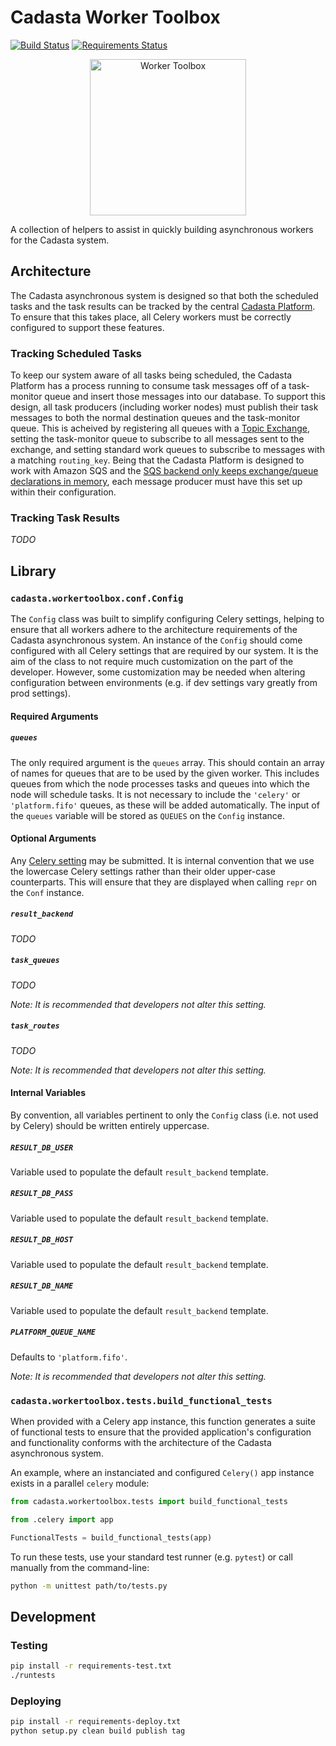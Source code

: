 # Cadasta Worker Toolbox

[![Build Status](https://travis-ci.org/Cadasta/cadasta-workertoolbox.svg?branch=master)](https://travis-ci.org/Cadasta/cadasta-workertoolbox)
[![Requirements Status](https://requires.io/github/Cadasta/cadasta-workertoolbox/requirements.svg?branch=master)](https://requires.io/github/Cadasta/cadasta-workertoolbox/requirements/?branch=master)

<div align="center">
  <img width="250" src="https://user-images.githubusercontent.com/897290/27895378-a5bd9902-61cf-11e7-923e-fa07014bc5ed.png" alt="Worker Toolbox">
</div>

A collection of helpers to assist in quickly building asynchronous workers for the Cadasta system.

## Architecture
The Cadasta asynchronous system is designed so that both the scheduled tasks and the task results can be tracked by the central [Cadasta Platform](https://github.com/Cadasta/cadasta-platform). To ensure that this takes place, all Celery workers must be correctly configured to support these features.

### Tracking Scheduled Tasks
To keep our system aware of all tasks being scheduled, the Cadasta Platform has a process running to consume task messages off of a task-monitor queue and insert those messages into our database. To support this design, all task producers (including worker nodes) must publish their task messages to both the normal destination queues and the task-monitor queue. This is acheived by registering all queues with a [Topic Exchange](http://docs.celeryproject.org/en/latest/userguide/routing.html#topic-exchanges), setting the task-monitor queue to subscribe to all messages sent to the exchange, and setting standard work queues to subscribe to messages with a matching `routing_key`. Being that the Cadasta Platform is designed to work with Amazon SQS and the [SQS backend only keeps exchange/queue declarations in memory](http://docs.celeryproject.org/projects/kombu/en/v4.0.2/introduction.html#f1), each message producer must have this set up within their configuration.

### Tracking Task Results

_TODO_


## Library

### `cadasta.workertoolbox.conf.Config`
The `Config` class was built to simplify configuring Celery settings, helping to ensure that all workers adhere to the architecture requirements of the Cadasta asynchronous system. An instance of the `Config` should come configured with all Celery settings that are required by our system. It is the aim of the class to not require much customization on the part of the developer. However, some customization may be needed when altering configuration between environments (e.g. if dev settings vary greatly from prod settings).

#### Required Arguments

##### `queues`
The only required argument is the `queues` array. This should contain an array of names for queues that are to be used by the given worker. This includes queues from which the node processes tasks and queues into which the node will schedule tasks. It is not necessary to include the `'celery'` or `'platform.fifo'` queues, as these will be added automatically. The input of the `queues` variable will be stored as `QUEUES` on the `Config` instance.


#### Optional Arguments
Any [Celery setting](http://docs.celeryproject.org/en/v4.0.2/userguide/configuration.html#new-lowercase-settings) may be submitted. It is internal convention that we use the lowercase Celery settings rather than their older upper-case counterparts. This will ensure that they are displayed when calling `repr` on the `Conf` instance.

##### `result_backend`
_TODO_

##### `task_queues`
_TODO_

_Note: It is recommended that developers not alter this setting._

##### `task_routes`
_TODO_

_Note: It is recommended that developers not alter this setting._

#### Internal Variables
By convention, all variables pertinent to only the `Config` class (i.e. not used by Celery) should be written entirely uppercase.

##### `RESULT_DB_USER`
Variable used to populate the default `result_backend` template.


##### `RESULT_DB_PASS`
Variable used to populate the default `result_backend` template.


##### `RESULT_DB_HOST`
Variable used to populate the default `result_backend` template.


##### `RESULT_DB_NAME`
Variable used to populate the default `result_backend` template.


##### `PLATFORM_QUEUE_NAME`
Defaults to `'platform.fifo'`.

_Note: It is recommended that developers not alter this setting._


### `cadasta.workertoolbox.tests.build_functional_tests`
When provided with a Celery app instance, this function generates a suite of functional tests to ensure that the provided application's configuration and functionality conforms with the architecture of the Cadasta asynchronous system.

An example, where an instanciated and configured `Celery()` app instance exists in a parallel `celery` module:

```python
from cadasta.workertoolbox.tests import build_functional_tests

from .celery import app

FunctionalTests = build_functional_tests(app)
```

To run these tests, use your standard test runner (e.g. `pytest`) or call manually from the command-line:

```bash
python -m unittest path/to/tests.py
```

## Development

### Testing

```bash
pip install -r requirements-test.txt
./runtests
```

### Deploying

```bash
pip install -r requirements-deploy.txt
python setup.py clean build publish tag
```

